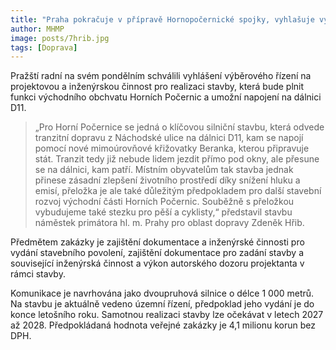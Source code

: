 ```yaml
---
title: "Praha pokračuje v přípravě Hornopočernické spojky, vyhlašuje výběrové řízení na zajištění projektové dokumentace"
author: MHMP
image: posts/7hrib.jpg
tags: [Doprava]
---
```


Pražští radní na svém pondělním schválili vyhlášení výběrového řízení na projektovou a inženýrskou činnost pro realizaci stavby, která bude plnit funkci východního obchvatu Horních Počernic a umožní napojení na dálnici D11.

> „Pro Horní Počernice se jedná o klíčovou silniční stavbu, která odvede tranzitní dopravu z Náchodské ulice na dálnici D11, kam se napojí pomocí nové mimoúrovňové křižovatky Beranka, kterou připravuje stát. Tranzit tedy již nebude lidem jezdit přímo pod okny, ale přesune se na dálnici, kam patří. Místním obyvatelům tak stavba jednak přinese zásadní zlepšení životního prostředí díky snížení hluku a emisí, přeložka je ale také důležitým předpokladem pro další stavební rozvoj východní části Horních Počernic. Souběžně s přeložkou vybudujeme také stezku pro pěší a cyklisty,“ představil stavbu náměstek primátora hl. m. Prahy pro oblast dopravy Zdeněk Hřib.

Předmětem zakázky je zajištění dokumentace a inženýrské činnosti pro vydání stavebního povolení, zajištění dokumentace pro zadání stavby a související inženýrská činnost a výkon autorského dozoru projektanta v rámci stavby.

Komunikace je navrhována jako dvoupruhová silnice o délce 1 000 metrů. Na stavbu je aktuálně vedeno územní řízení, předpoklad jeho vydání je do konce letošního roku. Samotnou realizaci stavby lze očekávat v letech 2027 až 2028. Předpokládaná hodnota veřejné zakázky je 4,1 milionu korun bez DPH.
